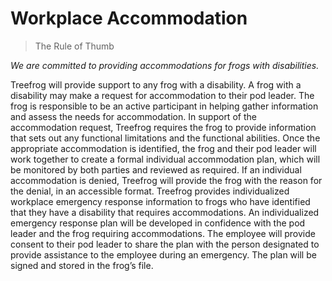 # Workplace Accommodation

> The Rule of Thumb

<i>We are committed to providing accommodations for frogs with disabilities.</i>

Treefrog will provide support to any frog with a disability.  A frog with a disability may make a request for accommodation to their pod leader. The frog is responsible to be an active participant in helping gather information and assess the needs for accommodation. In support of the accommodation request, Treefrog requires the frog to provide information that sets out any functional limitations and the functional abilities. Once the appropriate accommodation is identified, the frog and their pod leader will work together to create a formal individual accommodation plan, which will be monitored by both parties and reviewed as required. If an individual accommodation is denied, Treefrog will provide the frog with the reason for the denial, in an accessible format.  Treefrog provides individualized workplace emergency response information to frogs who have identified that they have a disability that requires accommodations. An individualized emergency response plan will be developed in confidence with the pod leader and the frog requiring accommodations. The employee will provide consent to their pod leader to share the plan with the person designated to provide assistance to the employee during an emergency. The plan will be signed and stored in the frog’s file.
 
